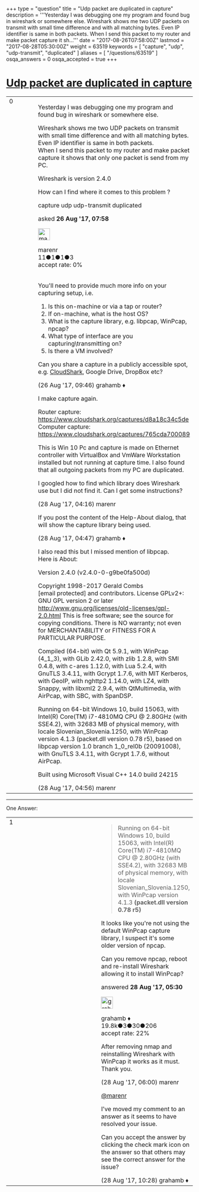 +++
type = "question"
title = "Udp packet are duplicated  in capture"
description = '''Yesterday I was debugging one my program and found bug in wireshark or somewhere else. Wireshark shows me two UDP packets on transmit with small time difference and with all matching bytes. Even IP identifier is same in both packets. When I send this packet to my router and make packet capture it sh...'''
date = "2017-08-26T07:58:00Z"
lastmod = "2017-08-28T05:30:00Z"
weight = 63519
keywords = [ "capture", "udp", "udp-transmit", "duplicated" ]
aliases = [ "/questions/63519" ]
osqa_answers = 0
osqa_accepted = true
+++

<div class="headNormal">

# [Udp packet are duplicated in capture](/questions/63519/udp-packet-are-duplicated-in-capture)

</div>

<div id="main-body">

<div id="askform">

<table id="question-table" style="width:100%;"><colgroup><col style="width: 50%" /><col style="width: 50%" /></colgroup><tbody><tr class="odd"><td style="width: 30px; vertical-align: top"><div class="vote-buttons"><div id="post-63519-score" class="post-score" title="current number of votes">0</div><div id="favorite-count" class="favorite-count"></div></div></td><td><div id="item-right"><div class="question-body"><p>Yesterday I was debugging one my program and found bug in wireshark or somewhere else.</p><p>Wireshark shows me two UDP packets on transmit with small time difference and with all matching bytes.<br />
Even IP identifier is same in both packets.<br />
When I send this packet to my router and make packet capture it shows that only one packet is send from my PC.</p><p>Wireshark is version 2.4.0</p><p>How can I find where it comes to this problem ?</p></div><div id="question-tags" class="tags-container tags">capture udp udp-transmit duplicated</div><div id="question-controls" class="post-controls"></div><div class="post-update-info-container"><div class="post-update-info post-update-info-user"><p>asked <strong>26 Aug '17, 07:58</strong></p><img src="https://secure.gravatar.com/avatar/0c028905e72e5648f7a9b9dcdb74c0d1?s=32&amp;d=identicon&amp;r=g" class="gravatar" width="32" height="32" alt="marenr&#39;s gravatar image" /><p>marenr<br />
<span class="score" title="11 reputation points">11</span><span title="1 badges"><span class="badge1">●</span><span class="badgecount">1</span></span><span title="1 badges"><span class="silver">●</span><span class="badgecount">1</span></span><span title="3 badges"><span class="bronze">●</span><span class="badgecount">3</span></span><br />
<span class="accept_rate" title="Rate of the user&#39;s accepted answers">accept rate:</span> <span title="marenr has no accepted answers">0%</span> </br></br></p></div></div><div id="comments-container-63519" class="comments-container"><span id="63520"></span><div id="comment-63520" class="comment"><div id="post-63520-score" class="comment-score"></div><div class="comment-text"><p>You'll need to provide much more info on your capturing setup, i.e.</p><ol><li>Is this on-machine or via a tap or router?</li><li>If on-machine, what is the host OS?</li><li>What is the capture library, e.g. libpcap, WinPcap, npcap?</li><li>What type of interface are you capturing\transmitting on?</li><li>Is there a VM involved?</li></ol><p>Can you share a capture in a publicly accessible spot, e.g. <a href="http://cloudshark.org">CloudShark</a>, Google Drive, DropBox etc?</p></div><div id="comment-63520-info" class="comment-info"><span class="comment-age">(26 Aug '17, 09:46)</span> grahamb ♦</div></div><span id="63529"></span><div id="comment-63529" class="comment"><div id="post-63529-score" class="comment-score"></div><div class="comment-text"><p>I make capture again.</p><p>Router capture: <a href="https://www.cloudshark.org/captures/d8a18c34c5de">https://www.cloudshark.org/captures/d8a18c34c5de</a> Computer capture: <a href="https://www.cloudshark.org/captures/765cda700089">https://www.cloudshark.org/captures/765cda700089</a></p><p>This is Win 10 Pc and capture is made on Ethernet controller with VirtualBox and VmWare Workstation installed but not running at capture time. I also found that all outgoing packets from my PC are duplicated.</p><p>I googled how to find which library does Wireshark use but I did not find it. Can I get some instructions?</p></div><div id="comment-63529-info" class="comment-info"><span class="comment-age">(28 Aug '17, 04:16)</span> marenr</div></div><span id="63530"></span><div id="comment-63530" class="comment"><div id="post-63530-score" class="comment-score"></div><div class="comment-text"><p>If you post the content of the Help-About dialog, that will show the capture library being used.</p></div><div id="comment-63530-info" class="comment-info"><span class="comment-age">(28 Aug '17, 04:47)</span> grahamb ♦</div></div><span id="63532"></span><div id="comment-63532" class="comment"><div id="post-63532-score" class="comment-score"></div><div class="comment-text"><p>I also read this but I missed mention of libpcap.<br />
Here is About:</p><p>Version 2.4.0 (v2.4.0-0-g9be0fa500d)</p><p>Copyright 1998-2017 Gerald Combs [email protected] and contributors. License GPLv2+: GNU GPL version 2 or later <a href="http://www.gnu.org/licenses/old-licenses/gpl-2.0.html">http://www.gnu.org/licenses/old-licenses/gpl-2.0.html</a> This is free software; see the source for copying conditions. There is NO warranty; not even for MERCHANTABILITY or FITNESS FOR A PARTICULAR PURPOSE.</p><p>Compiled (64-bit) with Qt 5.9.1, with WinPcap (4_1_3), with GLib 2.42.0, with zlib 1.2.8, with SMI 0.4.8, with c-ares 1.12.0, with Lua 5.2.4, with GnuTLS 3.4.11, with Gcrypt 1.7.6, with MIT Kerberos, with GeoIP, with nghttp2 1.14.0, with LZ4, with Snappy, with libxml2 2.9.4, with QtMultimedia, with AirPcap, with SBC, with SpanDSP.</p><p>Running on 64-bit Windows 10, build 15063, with Intel(R) Core(TM) i7-4810MQ CPU @ 2.80GHz (with SSE4.2), with 32683 MB of physical memory, with locale Slovenian_Slovenia.1250, with WinPcap version 4.1.3 (packet.dll version 0.78 r5), based on libpcap version 1.0 branch 1_0_rel0b (20091008), with GnuTLS 3.4.11, with Gcrypt 1.7.6, without AirPcap.</p><p>Built using Microsoft Visual C++ 14.0 build 24215</p></div><div id="comment-63532-info" class="comment-info"><span class="comment-age">(28 Aug '17, 04:56)</span> marenr</div></div></div><div id="comment-tools-63519" class="comment-tools"></div><div class="clear"></div><div id="comment-63519-form-container" class="comment-form-container"></div><div class="clear"></div></div></td></tr></tbody></table>

------------------------------------------------------------------------

<div class="tabBar">

<span id="sort-top"></span>

<div class="headQuestions">

One Answer:

</div>

</div>

<span id="63533"></span>

<div id="answer-container-63533" class="answer accepted-answer">

<table style="width:100%;"><colgroup><col style="width: 50%" /><col style="width: 50%" /></colgroup><tbody><tr class="odd"><td style="width: 30px; vertical-align: top"><div class="vote-buttons"><div id="post-63533-score" class="post-score" title="current number of votes">1</div></div></td><td><div class="item-right"><div class="answer-body"><blockquote>Running on 64-bit Windows 10, build 15063, with Intel(R) Core(TM) i7-4810MQ CPU @ 2.80GHz (with SSE4.2), with 32683 MB of physical memory, with locale Slovenian_Slovenia.1250, with WinPcap version 4.1.3 <strong>(packet.dll version 0.78 r5)</strong></blockquote><p>It looks like you're not using the default WinPcap capture library, I suspect it's some older version of npcap.</p><p>Can you remove npcap, reboot and re-install Wireshark allowing it to install WinPcap?</p></div><div class="answer-controls post-controls"></div><div class="post-update-info-container"><div class="post-update-info post-update-info-user"><p>answered <strong>28 Aug '17, 05:30</strong></p><img src="https://secure.gravatar.com/avatar/d2a7e24ca66604c749c7c88c1da8ff78?s=32&amp;d=identicon&amp;r=g" class="gravatar" width="32" height="32" alt="grahamb&#39;s gravatar image" /><p>grahamb ♦<br />
<span class="score" title="19834 reputation points"><span>19.8k</span></span><span title="3 badges"><span class="badge1">●</span><span class="badgecount">3</span></span><span title="30 badges"><span class="silver">●</span><span class="badgecount">30</span></span><span title="206 badges"><span class="bronze">●</span><span class="badgecount">206</span></span><br />
<span class="accept_rate" title="Rate of the user&#39;s accepted answers">accept rate:</span> <span title="grahamb has 274 accepted answers">22%</span> </br></p></div></div><div id="comments-container-63533" class="comments-container"><span id="63534"></span><div id="comment-63534" class="comment"><div id="post-63534-score" class="comment-score"></div><div class="comment-text"><p>After removing nmap and reinstalling Wireshark with WinPcap it works as it must.<br />
Thank you.</p></div><div id="comment-63534-info" class="comment-info"><span class="comment-age">(28 Aug '17, 06:00)</span> marenr</div></div><span id="63537"></span><div id="comment-63537" class="comment"><div id="post-63537-score" class="comment-score"></div><div class="comment-text"><p><a href="https://ask.wireshark.org/users/42006/marenr">@marenr</a></p><p>I've moved my comment to an answer as it seems to have resolved your issue.</p><p>Can you accept the answer by clicking the check mark icon on the answer so that others may see the correct answer for the issue?</p></div><div id="comment-63537-info" class="comment-info"><span class="comment-age">(28 Aug '17, 10:28)</span> grahamb ♦</div></div></div><div id="comment-tools-63533" class="comment-tools"></div><div class="clear"></div><div id="comment-63533-form-container" class="comment-form-container"></div><div class="clear"></div></div></td></tr></tbody></table>

</div>

<div class="paginator-container-left">

</div>

</div>

</div>

